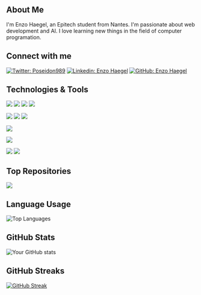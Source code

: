 ## About Me

I'm Enzo Haegel, an Epitech student from Nantes. I'm passionate about web development and AI. I love learning new things in the field of computer programation.

## Connect with me

[![Twitter: Poseidon989](https://img.shields.io/twitter/follow/poseidon989?style=social)](https://twitter.com/poseidon989)
[![Linkedin: Enzo Haegel](https://img.shields.io/badge/enzo-haegel-blue?style=flat-square&logo=Linkedin&logoColor=white&link=https://www.linkedin.com/in/your_username/)](https:/www.linkedin.com/in/enzo-haegel/)
[![GitHub: Enzo Haegel](https://img.shields.io/github/followers/EnzoHaegel?label=follow&style=social)](https://github.com/EnzoHaegel)

## Technologies & Tools

![](https://img.shields.io/badge/Code-Python-informational?style=flat&logo=python&logoColor=white&color=2bbc8a)
![](https://img.shields.io/badge/Code-JavaScript-informational?style=flat&logo=javascript&logoColor=white&color=2bbc8a)
![](https://img.shields.io/badge/Code-HTML5-informational?style=flat&logo=html5&logoColor=white&color=2bbc8a)
![](https://img.shields.io/badge/Code-CSS3-informational?style=flat&logo=css3&logoColor=white&color=2bbc8a)

![](https://img.shields.io/badge/Framework-React-informational?style=flat&logo=react&logoColor=white&color=2bbc8a)
![](https://img.shields.io/badge/Framework-Express-informational?style=flat&logo=express&logoColor=white&color=2bbc8a)
![](https://img.shields.io/badge/Framework-Angular-informational?style=flat&logo=angular&logoColor=white&color=2bbc8a)

![](https://img.shields.io/badge/Framework-Node.js-informational?style=flat&logo=node.js&logoColor=white&color=2bbc8a)

![](https://img.shields.io/badge/Tools-Git-informational?style=flat&logo=git&logoColor=white&color=2bbc8a)

![](https://img.shields.io/badge/Code-C-informational?style=flat&logo=c&logoColor=white&color=2bbc8a)
![](https://img.shields.io/badge/Code-C++-informational?style=flat&logo=c&logoColor=white&color=2bbc8a)

## Top Repositories

<a href="https://github.com/EnzoHaegel/LeagueOfStats">
  <img align="center" src="https://github-readme-stats.vercel.app/api/pin/?username=EnzoHaegel&repo=LeagueOfStats&theme=radical" />
</a>

## Language Usage

![Top Languages](https://github-readme-stats.vercel.app/api/top-langs/?username=EnzoHaegel&layout=compact&theme=radical)

## GitHub Stats

![Your GitHub stats](https://github-readme-stats.vercel.app/api?username=EnzoHaegel&show_icons=true&theme=radical)

## GitHub Streaks

[![GitHub Streak](https://github-readme-streak-stats.herokuapp.com?user=EnzoHaegel&theme=radical)](https://git.io/streak-stats)
